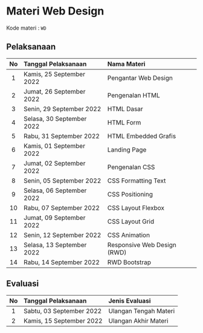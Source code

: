 # Materi Web Design

Kode materi : `WD`

## Pelaksanaan

|  No   | Tanggal Pelaksanaan       | Nama Materi                 |
| :---: | :------------------------ | :-------------------------- |
|   1   | Kamis, 25 September 2022  | Pengantar Web Design        |
|   2   | Jumat, 26 September 2022  | Pengenalan HTML             |
|   3   | Senin, 29 September 2022  | HTML Dasar                  |
|   4   | Selasa, 30 September 2022 | HTML Form                   |
|   5   | Rabu, 31 September 2022   | HTML Embedded Grafis        |
|   6   | Kamis, 01 September 2022  | Landing Page                |
|   7   | Jumat, 02 September 2022  | Pengenalan CSS              |
|   8   | Senin, 05 September 2022  | CSS Formatting Text         |
|   9   | Selasa, 06 September 2022 | CSS Positioning             |
|  10   | Rabu, 07 September 2022   | CSS Layout Flexbox          |
|  11   | Jumat, 09 September 2022  | CSS Layout Grid             |
|  12   | Senin, 12 September 2022  | CSS Animation               |
|  13   | Selasa, 13 September 2022 | Responsive Web Design (RWD) |
|  14   | Rabu, 14 September 2022   | RWD Bootstrap               |

## Evaluasi

|  No   | Tanggal Pelaksanaan      | Jenis Evaluasi        |
| :---: | :----------------------- | :-------------------- |
|   1   | Sabtu, 03 September 2022 | Ulangan Tengah Materi |
|   2   | Kamis, 15 September 2022 | Ulangan Akhir Materi  |